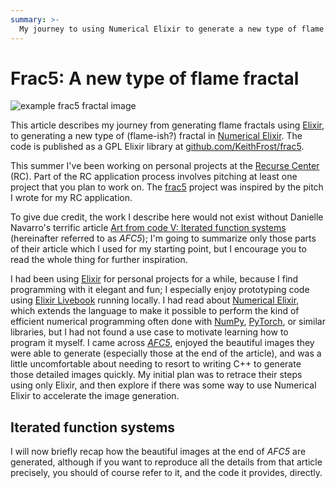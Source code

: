 ```yaml
---
summary: >-
  My journey to using Numerical Elixir to generate a new type of flame fractal.
---
```


# Frac5: A new type of flame fractal

![example frac5 fractal image](/images/fractal255.png)

This article describes my journey from generating flame fractals using
[Elixir](https://elixir-lang), to generating a new type of
(flame-ish?) fractal in [Numerical
Elixir](https://github.com/elixir-nx).  The code is published as a GPL
Elixir library at
[github.com/KeithFrost/frac5](https://github.com/KeithFrost/frac5).


This summer I've been working on personal projects at the [Recurse
Center](https://recurse.com) (RC).  Part of the RC application process
involves pitching at least one project that you plan to work on.  The
[frac5](https://github.com/KeithFrost/frac5) project was inspired by
the pitch I wrote for my RC application.

To give due credit, the work I describe here would not exist without
Danielle Navarro's terrific article [Art from code V: Iterated
function
systems](https://blog.djnavarro.net/posts/2024-12-22_art-from-code-5/)
(hereinafter referred to as *AFC5*);
I'm going to summarize only those parts of their article which I used
for my starting point, but I encourage you to read the whole thing for
further inspiration.

I had been using [Elixir](https://elixir-lang) for personal projects
for a while, because I find programming with it elegant and fun; I
especially enjoy prototyping code using [Elixir
Livebook](https://livebook.dev) running locally.  I had read about
[Numerical Elixir](https://github.com/elixir-nx), which extends the
language to make it possible to perform the kind of efficient
numerical programming often done with [NumPy](https://numpy.org),
[PyTorch](https://pytorch.org), or similar libraries, but I had not
found a use case to motivate learning how to program it myself.  I
came across
[*AFC5*](https://blog.djnavarro.net/posts/2024-12-22_art-from-code-5/),
enjoyed the beautiful images they were able to generate (especially
those at the end of the article), and was a little uncomfortable about
needing to resort to writing C++ to generate those detailed images
quickly.  My initial plan was to retrace their steps using only
Elixir, and then explore if there was some way to use Numerical Elixir
to accelerate the image generation.


## Iterated function systems

I will now briefly recap how the beautiful images at the end of *AFC5*
are generated, although if you want to reproduce all the details from
that article precisely, you should of course refer to it, and the code
it provides, directly.
